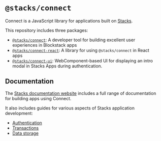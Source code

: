 # `@stacks/connect`

Connect is a JavaScript library for applications built on [Stacks](https://stacks.co).

This repository includes three packages:

- [`@stacks/connect`](./packages/connect): A developer tool for building excellent user experiences in Blockstack apps
- [`@stacks/connect-react`](./packages/connect-react): A library for using `@stacks/connect` in React apps
- [`@stacks/connect-ui`](./packages/connect-ui): WebComponent-based UI for displaying an intro modal in Stacks Apps during authentication.

## Documentation

The [Stacks documentation website](https://docs.stacks.co/build-apps/overview) includes a full range of documentation for building apps using Connect.

It also includes guides for various aspects of Stacks application development:

- [Authentication](https://docs.stacks.co/build-apps/references/authentication)
- [Transactions](https://docs.stacks.co/understand-stacks/technical-specs#transactions)
- [Data storage](https://docs.stacks.co/build-apps/references/gaia#understand-data-storage)
